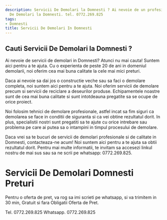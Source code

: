 ```yaml
---
description: Servicii De Demolari la Domnesti ? Ai nevoie de un profesionist in Servicii
  De Demolari la Domnesti. tel. 0772.269.825
tags:
- Domnesti
title: Servicii De Demolari In Domnesti
---
```



## Cauti Servicii De Demolari la Domnesti ?

Ai nevoie de servicii de demolari in Domnesti? Atunci nu mai cauta! Suntem aici pentru a te ajuta. Cu o experienta de peste 20 de ani in domeniul demolarii, noi oferim cea mai buna calitate la cele mai mici preturi.

Daca ai nevoie sa dai jos o constructie veche sau sa faci o demolare completa, noi suntem aici pentru a te ajuta. Noi oferim servicii de demolare precum si servicii de reciclare a deseurilor produse. Echipamentele noastre sunt de cea mai buna calitate si sunt intotdeauna pregatite sa se ocupe de orice proiect.

Noi folosim tehnici de demolare profesionale, astfel incat sa fim siguri ca demolarea se face in conditii de siguranta si ca vei obtine rezultatul dorit. In plus, specialistii nostri sunt pregatiti sa te ajute cu orice intrebare sau problema pe care ai putea sa o intampini in timpul procesului de demolare.

Daca vrei sa te bucuri de servicii de demolari profesionale si de calitate in Domnesti, contacteaza-ne acum! Noi suntem aici pentru a te ajuta sa obtii rezultatul dorit. Pentru mai multe informatii, te invitam sa accesezi linkul nostru de mai sus sau sa ne scrii pe whatsapp: 0772.269.825.

# Servicii De Demolari Domnesti Preturi
Pentru o oferta de pret, va rog sa imi scrieti pe whatsapp, si va trimitem in 30 min, Gratuit si fara Obligatii Oferta de Pret.

Tel. 0772.269.825
Whatsapp. 0772.269.825